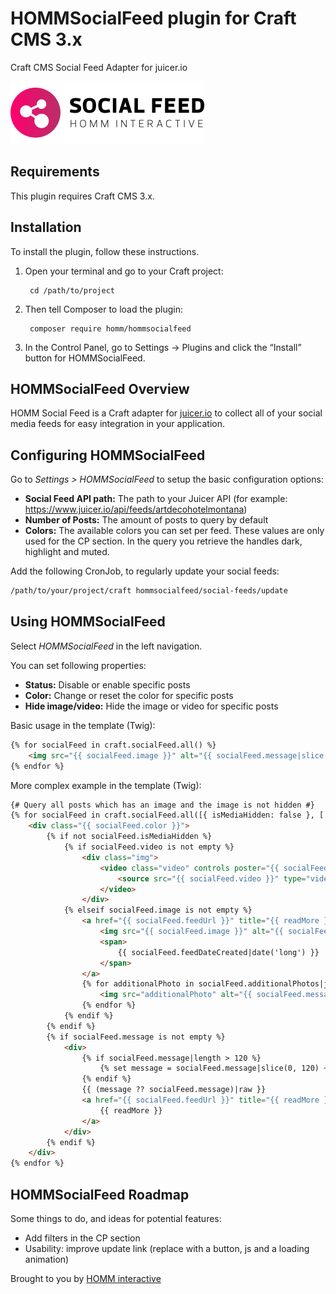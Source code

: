 # HOMMSocialFeed plugin for Craft CMS 3.x

Craft CMS Social Feed Adapter for juicer.io

![Screenshot](resources/img/plugin-logo-v2.svg)

## Requirements

This plugin requires Craft CMS 3.x.

## Installation

To install the plugin, follow these instructions.

1. Open your terminal and go to your Craft project:

        cd /path/to/project

2. Then tell Composer to load the plugin:

        composer require homm/hommsocialfeed

3. In the Control Panel, go to Settings → Plugins and click the “Install” button for HOMMSocialFeed.

## HOMMSocialFeed Overview

HOMM Social Feed is a Craft adapter for [juicer.io](https://www.juicer.io) to collect all of your social media feeds
for easy integration in your application.

## Configuring HOMMSocialFeed

Go to _Settings > HOMMSocialFeed_ to setup the basic configuration options:

- **Social Feed API path:** The path to your Juicer API (for example: https://www.juicer.io/api/feeds/artdecohotelmontana)
- **Number of Posts:** The amount of posts to query by default
- **Colors:** The available colors you can set per feed. These values are only used for the CP section. In the query you
  retrieve the handles dark, highlight and muted.

Add the following CronJob, to regularly update your social feeds:

```bash
/path/to/your/project/craft hommsocialfeed/social-feeds/update
```

## Using HOMMSocialFeed

Select _HOMMSocialFeed_ in the left navigation.

You can set following properties:

- **Status:** Disable or enable specific posts
- **Color:** Change or reset the color for specific posts
- **Hide image/video:** Hide the image or video for specific posts

Basic usage in the template (Twig):

```html
{% for socialFeed in craft.socialFeed.all() %}
    <img src="{{ socialFeed.image }}" alt="{{ socialFeed.message|slice(0, 10) }}" loading="lazy">
{% endfor %}
```

More complex example in the template (Twig):

```html
{# Query all posts which has an image and the image is not hidden #}
{% for socialFeed in craft.socialFeed.all([{ isMediaHidden: false }, ['not', { image: null }]]) %}
    <div class="{{ socialFeed.color }}">
        {% if not socialFeed.isMediaHidden %}
            {% if socialFeed.video is not empty %}
                <div class="img">
                    <video class="video" controls poster="{{ socialFeed.image }}">
                        <source src="{{ socialFeed.video }}" type="video/mp4">
                    </video>
                </div>
            {% elseif socialFeed.image is not empty %}
                <a href="{{ socialFeed.feedUrl }}" title="{{ readMore }}" target="_blank">
                    <img src="{{ socialFeed.image }}" alt="{{ socialFeed.message|slice(0, 10) }}" loading="lazy">
                    <span>                             
                        {{ socialFeed.feedDateCreated|date('long') }}
                    </span>
                </a>
                {% for additionalPhoto in socialFeed.additionalPhotos|json_decode %}
                    <img src="additionalPhoto" alt="{{ socialFeed.message|slice(0, 10) }}" loading="lazy" style="display: none;">
                {% endfor %}
            {% endif %}
        {% endif %}
        {% if socialFeed.message is not empty %}
            <div>
                {% if socialFeed.message|length > 120 %}
                    {% set message = socialFeed.message|slice(0, 120) ~ '...</p>' %}
                {% endif %}
                {{ (message ?? socialFeed.message)|raw }}
                <a href="{{ socialFeed.feedUrl }}" title="{{ readMore }}" target="_blank">
                    {{ readMore }}
                </a>
            </div>
        {% endif %}
    </div>
{% endfor %}
```

## HOMMSocialFeed Roadmap

Some things to do, and ideas for potential features:

* Add filters in the CP section
* Usability: improve update link (replace with a button, js and a loading animation)

Brought to you by [HOMM interactive](https://github.com/HOMMinteractive)
